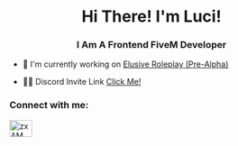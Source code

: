 <h1 align="center">Hi There! I'm Luci!</h1>
<h3 align="center">I Am A Frontend FiveM Developer</h3>

- 🔭 I'm currently working on [Elusive Roleplay (Pre-Alpha) ](https://discord.gg/elusiveroleplay)

- 👨‍💻 Discord Invite Link [Click Me!](https://discord.gg/3uHKm82ndd)

<h3 align="left">Connect with me:</h3>
<p align="left">
<a href="https://discord.gg/tUHgahtP3t" target="blank"><img align="center" src="https://raw.githubusercontent.com/rahuldkjain/github-profile-readme-generator/master/src/images/icons/Social/discord.svg" alt="zxAMWdFntP" height="30" width="40" /></a>
</p>
